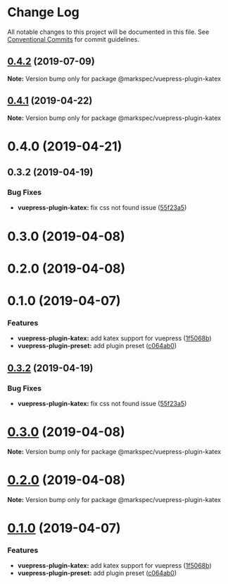 # Change Log

All notable changes to this project will be documented in this file.
See [Conventional Commits](https://conventionalcommits.org) for commit guidelines.

## [0.4.2](https://github.com/stasson/markspec/compare/@markspec/vuepress-plugin-katex@0.4.1...@markspec/vuepress-plugin-katex@0.4.2) (2019-07-09)

**Note:** Version bump only for package @markspec/vuepress-plugin-katex





## [0.4.1](https://github.com/stasson/markspec/compare/@markspec/vuepress-plugin-katex@0.4.0...@markspec/vuepress-plugin-katex@0.4.1) (2019-04-22)

**Note:** Version bump only for package @markspec/vuepress-plugin-katex





# 0.4.0 (2019-04-21)



## 0.3.2 (2019-04-19)


### Bug Fixes

* **vuepress-plugin-katex:** fix css not found issue ([55f23a5](https://github.com/stasson/markspec/commit/55f23a5))



# 0.3.0 (2019-04-08)



# 0.2.0 (2019-04-08)



# 0.1.0 (2019-04-07)


### Features

* **vuepress-plugin-katex:** add katex support for vuepress ([1f5068b](https://github.com/stasson/markspec/commit/1f5068b))
* **vuepress-plugin-preset:** add plugin preset ([c064ab0](https://github.com/stasson/markspec/commit/c064ab0))





## [0.3.2](https://github.com/stasson/markspec/compare/v0.3.1...v0.3.2) (2019-04-19)


### Bug Fixes

* **vuepress-plugin-katex:** fix css not found issue ([55f23a5](https://github.com/stasson/markspec/commit/55f23a5))





# [0.3.0](https://github.com/stasson/markspec/compare/v0.2.0...v0.3.0) (2019-04-08)

**Note:** Version bump only for package @markspec/vuepress-plugin-katex





# [0.2.0](https://github.com/stasson/markspec/compare/v0.1.0...v0.2.0) (2019-04-08)

**Note:** Version bump only for package @markspec/vuepress-plugin-katex





# [0.1.0](https://github.com/stasson/markspec/compare/v0.0.1...v0.1.0) (2019-04-07)


### Features

* **vuepress-plugin-katex:** add katex support for vuepress ([1f5068b](https://github.com/stasson/markspec/commit/1f5068b))
* **vuepress-plugin-preset:** add plugin preset ([c064ab0](https://github.com/stasson/markspec/commit/c064ab0))

